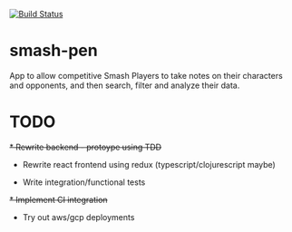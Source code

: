 [![Build Status](https://travis-ci.org/DeanIsseyegh/smash-pen.svg?branch=master)](https://travis-ci.org/DeanIsseyegh/smash-pen)

# smash-pen
App to allow competitive Smash Players to take notes on their characters and opponents, and then search, filter and analyze their data.

# TODO

~~* Rewrite backend - protoype using TDD~~

* Rewrite react frontend using redux (typescript/clojurescript maybe)

* Write integration/functional tests

~~* Implement CI integration~~

* Try out aws/gcp deployments

